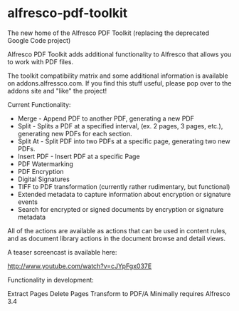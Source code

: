 alfresco-pdf-toolkit
====================

The new home of the Alfresco PDF Toolkit (replacing the deprecated Google Code project)

Alfresco PDF Toolkit adds additional functionality to Alfresco that allows you to work with PDF files.

The toolkit compatibility matrix and some additional information is available on addons.alfressco.com. If you find this stuff useful, please pop over to the addons site and "like" the project!

Current Functionality:

* Merge - Append PDF to another PDF, generating a new PDF
* Split - Splits a PDF at a specified interval, (ex. 2 pages, 3 pages, etc.), generating new PDFs for each section.
* Split At - Split PDF into two PDFs at a specific page, generating two new PDFs.
* Insert PDF - Insert PDF at a specific Page
* PDF Watermarking
* PDF Encryption
* Digital Signatures
* TIFF to PDF transformation (currently rather rudimentary, but functional)
* Extended metadata to capture information about encryption or signature events
* Search for encrypted or signed documents by encryption or signature metadata

All of the actions are available as actions that can be used in content rules, and as document library actions in the document browse and detail views.

A teaser screencast is available here:

http://www.youtube.com/watch?v=cJYpFgx037E

Functionality in development:

Extract Pages
Delete Pages
Transform to PDF/A
Minimally requires Alfresco 3.4
